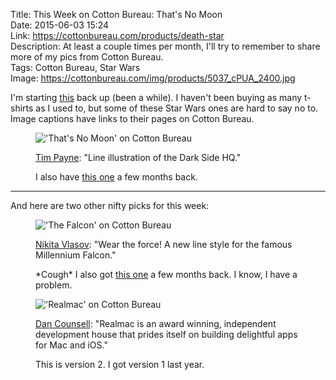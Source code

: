 Title: This Week on Cotton Bureau: That's No Moon  
Date: 2015-06-03 15:24  
Link: https://cottonbureau.com/products/death-star  
Description: At least a couple times per month, I'll try to remember to share more of my pics from Cotton Bureau.  
Tags: Cotton Bureau, Star Wars  
Image: https://cottonbureau.com/img/products/5037_cPUA_2400.jpg  

I'm starting [this][1] back up (been a while). I haven't been buying as many t-shirts as I used to, but some of these Star Wars ones are hard to say no to. Image captions have links to their pages on Cotton Bureau. 

<figure>
	<img src="http://d.pr/i/1hUxR+" alt="'That's No Moon' on Cotton Bureau" title="'That's No Moon' on Cotton Bureau">
	<figcaption><p><a href="http://twitter.com/TPayneTees" title="Designer on Twitter">Tim Payne</a>: "Line illustration of the Dark Side HQ."</p>
	<p>I also have <a href="https://cottonbureau.com/products/thats-no-moon" title="'That's no moon' (original one) on Cotton Bureau">this one</a> a few months back.</p>
	</figcaption>
</figure>

<hr class="long">

And here are two other nifty picks for this week:

<figure>
	<img src="http://d.pr/i/b5Ao+" alt="'The Falcon' on Cotton Bureau" title="'The Falcon' on Cotton Bureau">
	<figcaption><p><a href="http://twitter.com/nickvmagic" title="Designer on Twitter">Nikita Vlasov</a>: "Wear the force! A new line style for the famous Millennium Falcon."</p>
	<p>*Cough* I also got <a href="https://cottonbureau.com/products/bucket-of-bolts" title="'Bucket of Bolts' on Cotton Bureau">this one</a> a few months back. I know, I have a problem.</p>
	</figcaption>
</figure>

<figure>
	<img src="http://d.pr/i/BAcT+" alt="'Realmac' on Cotton Bureau" title="'Realmac' on Cotton Bureau">
	<figcaption><p><a href="http://twitter.com/realmacsoftware" title="Realmac website">Dan Counsell</a>: "Realmac is an award winning, independent development house that prides itself on building delightful apps for Mac and iOS."</p> 
	<p>This is version 2. I got version 1 last year.</p>
	</figcaption>
</figure>

[1]: /2015/2/3/new-from-cotton-bureau